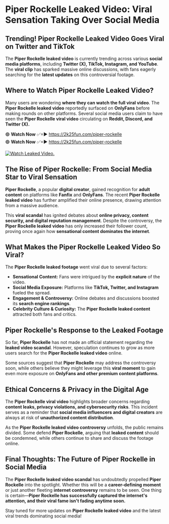 # Piper Rockelle Leaked Video: Viral Sensation Taking Over Social Media

## **Trending! Piper Rockelle Leaked Video Goes Viral on Twitter and TikTok**
The **Piper Rockelle leaked video** is currently trending across various **social media platforms**, including **Twitter (X), TikTok, Instagram, and YouTube**. The **viral clip** has sparked massive online discussions, with fans eagerly searching for the **latest updates** on this controversial footage.

## **Where to Watch Piper Rockelle Leaked Video?**
Many users are wondering **where they can watch the full viral video**. The **Piper Rockelle leaked video** reportedly surfaced on **OnlyFans** before making rounds on other platforms. Several social media users claim to have seen the **Piper Rockelle viral video** circulating on **Reddit, Discord, and Twitter (X).**

🟢 **Watch Now** ✅=► https://2k25fun.com/piper-rockelle  
🟢 **Watch Now** ✅=► https://2k25fun.com/piper-rockelle  

[![Watch Leaked Video.](https://miro.medium.com/v2/resize:fit:828/format:webp/1*cilzJN44JGOrTw9NJCrNHA.gif "Watch Leaked Video")](https://2k25fun.com/piper-rockelle)

## **The Rise of Piper Rockelle: From Social Media Star to Viral Sensation**
**Piper Rockelle**, a popular **digital creator**, gained recognition for **adult content** on platforms like **Fanfix** and **OnlyFans**. The recent **Piper Rockelle leaked video** has further amplified their online presence, drawing attention from a massive audience.

This **viral scandal** has ignited debates about **online privacy, content security, and digital reputation management**. Despite the controversy, the **Piper Rockelle leaked video** has only increased their follower count, proving once again how **sensational content dominates the internet**.

## **What Makes the Piper Rockelle Leaked Video So Viral?**
The **Piper Rockelle leaked footage** went viral due to several factors:
- **Sensational Content:** Fans were intrigued by the **explicit nature** of the video.
- **Social Media Exposure:** Platforms like **TikTok, Twitter, and Instagram** fueled the spread.
- **Engagement & Controversy:** Online debates and discussions boosted its **search engine rankings**.
- **Celebrity Culture & Curiosity:** The **Piper Rockelle leaked content** attracted both fans and critics.

## **Piper Rockelle's Response to the Leaked Footage**
So far, **Piper Rockelle** has not made an official statement regarding the **leaked video scandal**. However, speculation continues to grow as more users search for the **Piper Rockelle leaked video** online.

Some sources suggest that **Piper Rockelle** may address the controversy soon, while others believe they might leverage this **viral moment** to gain even more exposure on **OnlyFans and other premium content platforms**.

## **Ethical Concerns & Privacy in the Digital Age**
The **Piper Rockelle viral video** highlights broader concerns regarding **content leaks, privacy violations, and cybersecurity risks**. This incident serves as a reminder that **social media influencers and digital creators** are always at risk of **unauthorized content distribution**.

As the **Piper Rockelle leaked video controversy** unfolds, the public remains divided. Some defend **Piper Rockelle**, arguing that **leaked content** should be condemned, while others continue to share and discuss the footage online.

## **Final Thoughts: The Future of Piper Rockelle in Social Media**
The **Piper Rockelle leaked video scandal** has undoubtedly propelled **Piper Rockelle** into the spotlight. Whether this will be a **career-defining moment** or just another fleeting **internet controversy** remains to be seen. One thing is certain—**Piper Rockelle has successfully captured the internet's attention, and their viral fame isn't fading anytime soon.**

Stay tuned for more updates on **Piper Rockelle leaked video** and the latest viral trends dominating social media!